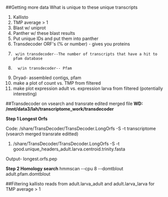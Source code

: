 ##Getting more data
What is unique to these unique transcripts

1. Kallisto
2. TMP average > 1
3. Blast w/ uniprot
4. Panther w/ these blast results
5. Put unique IDs and put them into panther
6. Transdecoder ORF's (% or number) - gives you proteins
7. 		w/in transdecoder--The number of transcripts that have a hit to pfam database
7.		 w/in transdecoder-- Pfam 
8. Dryad- assembled contigs, pfam
9. make a plot of count vs. TMP from filtered
10. make plot expression adult vs. expression larva from filtered (potentially interesting)


##Transdecoder on vsearch and transrate edited merged file
**WD: /mnt/data3/lah/transcriptome_work/transdecoder**

**Step 1 Longest Orfs**

Code: /share/TransDecoder/TransDecoder.LongOrfs -S -t transcriptome (vsearch merged transrate editted)

1. /share/TransDecoder/TransDecoder.LongOrfs -S -t good.unique_headers_adult.larva.centroid.trinity.fasta

Output- longest.orfs.pep

**Step 2 Homology search**
hmmscan --cpu 8 --domtblout adult.pfam.domtblout 

##Filtering kallisto reads from adult.larva_adult and adult.larva_larva for TMP average > 1 